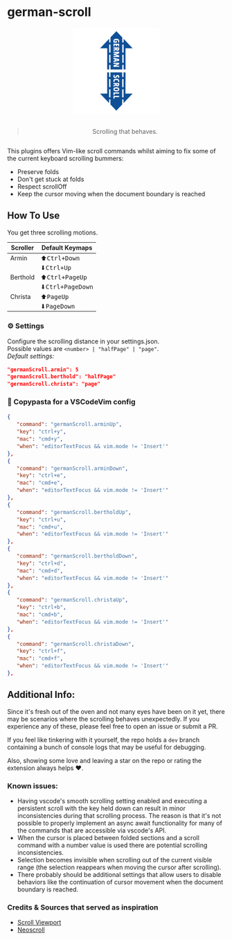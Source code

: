 # german-scroll

<div align="center" style="margin-bottom: 2em;">
     <img src="assets/german-scroll-logo.png" width="200" style="margin-bottom: 1em;"/>

> Scrolling that behaves.

</div>

This plugins offers Vim-like scroll commands whilst aiming to fix some of the current keyboard scrolling bummers:

-  Preserve folds
-  Don't get stuck at folds
-  Respect scrollOff
-  Keep the cursor moving when the document boundary is reached

## How To Use

You get three scrolling motions.

| **Scroller** | **Default Keymaps**       |
| ------------ | ------------------------- |
| Armin        | ️️⬆<kbd>Ctrl+Down</kbd>️  |
|              | ⬇<kbd>Ctrl+Up</kbd>       |
| Berthold     | ⬆<kbd>Ctrl+PageUp</kbd>   |
|              | ⬇<kbd>Ctrl+PageDown</kbd> |
| Christa      | ⬆<kbd>PageUp</kbd>        |
|              | ⬇<kbd>PageDown</kbd>      |

### ⚙️ Settings

Configure the scrolling distance in your settings.json.<br>
Possible values are `<number> | "halfPage" | "page"`.<br>
_Default settings:_

```json
"germanScroll.armin": 5
"germanScroll.berthold": "halfPage"
"germanScroll.christa": "page"
```

### 🍝 Copypasta for a VSCodeVim config

```json
{
   "command": "germanScroll.arminUp",
   "key": "ctrl+y",
   "mac": "cmd+y",
   "when": "editorTextFocus && vim.mode != 'Insert'"
},
{
   "command": "germanScroll.arminDown",
   "key": "ctrl+e",
   "mac": "cmd+e",
   "when": "editorTextFocus && vim.mode != 'Insert'"
},
{
   "command": "germanScroll.bertholdUp",
   "key": "ctrl+u",
   "mac": "cmd+u",
   "when": "editorTextFocus && vim.mode != 'Insert'"
},
{
   "command": "germanScroll.bertholdDown",
   "key": "ctrl+d",
   "mac": "cmd+d",
   "when": "editorTextFocus && vim.mode != 'Insert'"
},
{
   "command": "germanScroll.christaUp",
   "key": "ctrl+b",
   "mac": "cmd+b",
   "when": "editorTextFocus && vim.mode != 'Insert'"
},
{
   "command": "germanScroll.christaDown",
   "key": "ctrl+f",
   "mac": "cmd+f",
   "when": "editorTextFocus && vim.mode != 'Insert'"
},
```

## Additional Info:

Since it's fresh out of the oven and not many eyes have been on it yet, there may be scenarios where the scrolling behaves unexpectedly. If you experience any of these, please feel free to open an issue or submit a PR.

If you feel like tinkering with it yourself, the repo holds a `dev` branch containing a bunch of console logs that may be useful for debugging.

Also, showing some love and leaving a star on the repo or rating the extension always helps ❤️.

### Known issues:

-  Having vscode's smooth scrolling setting enabled and executing a persistent scroll with the key held down can result in minor inconsistencies during that scrolling process. The reason is that it's not possible to properly implement an async await functionality for many of the commands that are accessible via vscode's API.
-  When the cursor is placed between folded sections and a scroll command with a number value is used there are potential scrolling inconsistencies.
-  Selection becomes invisible when scrolling out of the current visible range (the selection reappears when moving the cursor after scrolling).
-  There probably should be additional settings that allow users to disable behaviors like the continuation of cursor movement when the document boundary is reached.

### Credits & Sources that served as inspiration

-  [Scroll Viewport](https://github.com/bmalehorn/vscode-scroll-viewport)
-  [Neoscroll](https://github.com/karb94/neoscroll.nvim)
